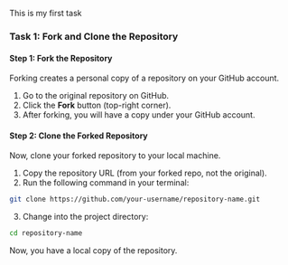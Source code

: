 This is my first task


### **Task 1: Fork and Clone the Repository**  

#### **Step 1: Fork the Repository**  
Forking creates a personal copy of a repository on your GitHub account.  

1. Go to the original repository on GitHub.  
2. Click the **Fork** button (top-right corner).  
3. After forking, you will have a copy under your GitHub account.  

#### **Step 2: Clone the Forked Repository**  
Now, clone your forked repository to your local machine.  

1. Copy the repository URL (from your forked repo, not the original).  
2. Run the following command in your terminal:  

```sh
git clone https://github.com/your-username/repository-name.git
```

3. Change into the project directory:  

```sh
cd repository-name
```

Now, you have a local copy of the repository. 
